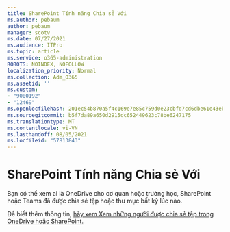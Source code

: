 ```yaml
---
title: SharePoint Tính năng Chia sẻ Với
ms.author: pebaum
author: pebaum
manager: scotv
ms.date: 07/27/2021
ms.audience: ITPro
ms.topic: article
ms.service: o365-administration
ROBOTS: NOINDEX, NOFOLLOW
localization_priority: Normal
ms.collection: Adm_O365
ms.assetid: ''
ms.custom:
- "9000192"
- "12469"
ms.openlocfilehash: 201ec54b870a5f4c169e7e85c759d0e23cbfd7cd6dbe61e43eb0c6b536510e20
ms.sourcegitcommit: b5f7da89a650d2915dc652449623c78be6247175
ms.translationtype: MT
ms.contentlocale: vi-VN
ms.lasthandoff: 08/05/2021
ms.locfileid: "57813843"
---
```

# <a name="sharepoint-shared-with-feature"></a>SharePoint Tính năng Chia sẻ Với

Bạn có thể xem ai là OneDrive cho cơ quan hoặc trường học, SharePoint hoặc Teams đã được chia sẻ tệp hoặc thư mục bất kỳ lúc nào.

Để biết thêm thông tin, [hãy xem Xem những người được chia sẻ tệp trong OneDrive hoặc SharePoint.](https://support.microsoft.com/office/see-who-a-file-is-shared-with-in-onedrive-or-sharepoint-51bb79a9-b696-410d-a7a7-c320e541272d)